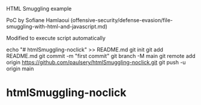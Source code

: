 HTML Smuggling example 

PoC by Sofiane Hamlaoui (offensive-security/defense-evasion/file-smuggling-with-html-and-javascript.md)

Modified to execute script automatically


echo "# htmlSmuggling-noclick" >> README.md
git init
git add README.md
git commit -m "first commit"
git branch -M main
git remote add origin https://github.com/paulsery/htmlSmuggling-noclick.git
git push -u origin main
# htmlSmuggling-noclick
